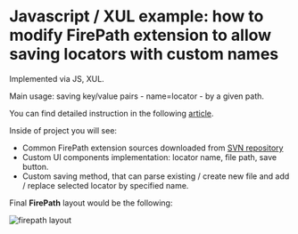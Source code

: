 Javascript / XUL example: how to modify FirePath extension to allow saving locators with custom names
======

Implemented via JS, XUL.

Main usage: saving key/value pairs - name=locator - by a given path.

You can find detailed instruction in the following [article](http://qa-automation-notes.blogspot.com/2014/07/firepath-upgrade-saving-locators-in.html).

Inside of project you will see: 
 
 - Common FirePath extension sources downloaded from [SVN repository](https://code.google.com/p/firepath/source/checkout)
 - Custom UI components implementation: locator name, file path, save button.
 - Custom saving method, that can parse existing / create new file and add / replace selected locator by specified name.

Final **FirePath** layout would be the following:

![firepath layout](http://2.bp.blogspot.com/-BpJ6OhvL8u4/U7LGF79MoTI/AAAAAAAAAR4/mnSGAjE2gk8/s1600/panel+view.png)